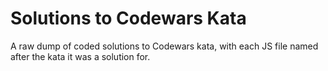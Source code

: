 # Solutions to Codewars Kata

A raw dump of coded solutions to Codewars kata, with each JS file named after the kata it was a solution for.